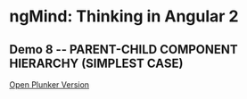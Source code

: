 # ngMind: Thinking in Angular 2

## Demo 8 -- PARENT-CHILD COMPONENT HIERARCHY (SIMPLEST CASE)

[Open Plunker Version](http://plnkr.co/edit/SQWhW568z6ko6AUDdTGr?p=preview)
